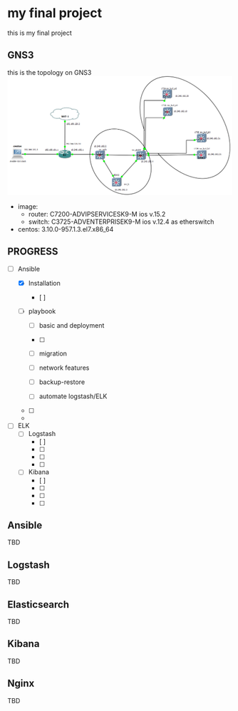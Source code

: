 # my final project 
this is my final project
## GNS3 
this is the topology on GNS3
![](https://github.com/wardota/finalproject2019/blob/master/img/gns_topology.PNG)

- image: 
    - router: C7200-ADVIPSERVICESK9-M ios v.15.2 
    - switch: C3725-ADVENTERPRISEK9-M ios v.12.4 as etherswitch 
- centos: 3.10.0-957.1.3.el7.x86_64

## PROGRESS 
- [ ] Ansible
    - [x] Installation
        - [ ] 
    - [ ] playbook
    
        - [ ] basic and deployment
        
        - [ ] 
        - [ ] migration
        - [ ] network features
        - [ ] backup-restore
        - [ ] automate logstash/ELK
    - [ ]
    - 
- [ ] ELK
    - [ ] Logstash 
        - [ ]
        - [ ]
        - [ ]
        - [ ]
    - [ ] Kibana
        - [ ]
        - [ ]
        - [ ]
        - [ ]


## Ansible
TBD

## Logstash
TBD

## Elasticsearch
TBD

## Kibana
TBD

## Nginx
TBD